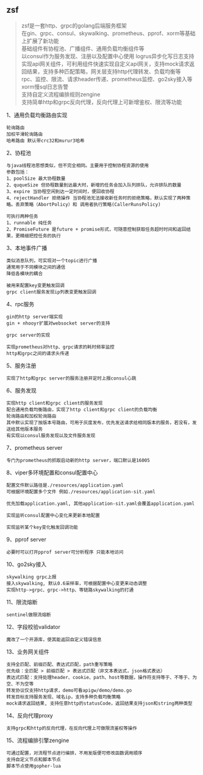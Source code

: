zsf
---
> zsf是一套http、grpc的golang后端服务框架  
> 在gin、grpc、consul、skywalking、prometheus、pprof、xorm等基础上扩展了新功能  
> 基础组件有协程池、广播组件、通用负载均衡组件等  
> 以consul作为服务发现、注册以及配置中心使用
> logrus异步化写日志支持
> 实现api网关组件，可利用组件快速实现自定义api网关，支持mock请求返回结果，支持多种匹配策略，网关层支持http代理转发、负载均衡等  
> rpc、监控、限流、请求header传递、prometheus监控、go2sky接入等  
> xorm慢sql日志告警  
> 支持自定义流程编排规则zengine  
> 支持简单http和grpc反向代理，反向代理上可新增鉴权、限流等功能
>
1、通用负载均衡路由实现

```
轮询路由
加权平滑轮询路由
哈希路由 默认带crc32和murur3哈希
```

2、协程池

```
与java线程池思想类似，但不完全相同。主要用于控制协程资源的使用
参数包括：
1、poolSize 最大协程数量
2、ququeSize 但协程数量到达最大时，新增的任务会加入队列排队，允许排队的数量
3、expire 当协程空闲到达一定时间时，便回收协程
4、rejectHandler 拒绝操作 当协程池无法接收新任务时的拒绝策略，默认实现了两种策略。丢弃策略（AbortPolicy）和 调用者执行策略(CallerRunsPolicy)

可执行两种任务
1、runnable 纯任务 
2、PromiseFuture 是future + promise形式，可随意控制获取任务超时时间和返回结果，更精细把控任务的执行
```

3、本地事件广播

```
类似消息队列，可实现对一个topic进行广播
通常用于不同模块之间的通信
降低各模块的耦合

被用来配置key变更触发回调
grpc client服务发现ip列表变更触发回调
```

4、rpc服务

```
gin的http server端实现
gin + nhooyr扩展对websocket server的支持

grpc server的实现

实现prometheus对http、grpc请求的耗时频率监控
http和grpc之间的请求头传递
```

5、服务注册

```
实现了http和grpc server的服务注册并定时上报consul心跳
```

6、服务发现

```
实现http client和grpc client的服务发现  
配合通用负载均衡路由，实现了http client和grpc client的负载均衡  
轮询路由和加权轮询路由  
其中默认实现了按版本号路由，可用于灰度发布，优先发送请求给相同版本的服务，若没有，发送给其他版本服务
有实现以consul服务发现以及文件服务发现
```

7、prometheus server

```
专门为prometheus的抓取启动新的http server，端口默认是16005
```

8、viper多环境配置和consul配置中心

```
配置文件默认路径是./resources/application.yaml
可根据环境配置多个文件 例如./resources/application-sit.yaml

优先加载application.yaml, 其他application-sit.yaml会覆盖application.yaml

实现监听consul配置中心变化来更新本地配置

实现监听某个key变化触发回调功能
```

9、pprof server

```
必要时可以打开pprof server可分析程序 只能本地访问
```

10、go2sky接入

```
skywalking grpc上报
接入skywalking, 默认0.6采样率，可根据配置中心变更来动态调整
实现http->grpc、grpc->http、等链路skywalking的打通
```

11、限流熔断

```
sentinel做限流熔断
```

12、字段校验validator

```
魔改了一个开源库，使其能返回自定义错误信息
```

13、业务网关组件

```
支持全匹配、前缀匹配、表达式匹配，path重写策略
优先级：全匹配 > 前缀匹配 > 表达式匹配（非文本表达式，json格式表达）
表达式匹配：支持处理header、cookie、path、host等数据，操作符支持等于、不等于、为空、不为空等
转发协议仅支持http请求，demo可看apigw/demo/demo.go
转发目标支持服务发现、域名ip，支持多种负载均衡策略
mock请求返回结果, 支持任意http的statusCode，返回结果支持json和string两种类型
```

14、反向代理proxy

```
支持grpc和http的反向代理，在反向代理上可做限流鉴权等操作
```

15、流程编排引擎zengine

```
可通过配置，对流程节点进行编排，不用发版便可修改函数调用顺序
支持自定义节点和脚本节点
脚本节点使用gopher-lua
```
